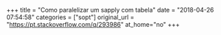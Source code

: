 +++
title = "Como paralelizar um sapply com tabela"
date = "2018-04-26 07:54:58"
categories = ["sopt"]
original_url = "https://pt.stackoverflow.com/q/293986"
at_home="no"
+++

